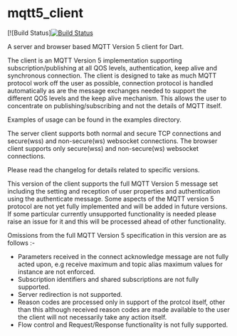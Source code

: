 # mqtt5_client
[![Build Status][![Build Status](https://github.com/shamblett/mqtt5_client/actions/workflows/ci.yml/badge.svg)](https://github.com/shamblett/mqtt5_client/actions/workflows/ci.yml)

A server and browser based MQTT Version 5 client for Dart.

The client is an MQTT Version 5 implementation supporting subscription/publishing at all QOS levels,
authentication, 
keep alive and synchronous connection. The client is designed to take as much MQTT protocol work
off the user as possible, connection protocol is handled automatically as are the message exchanges needed
to support the different QOS levels and the keep alive mechanism. This allows the user to concentrate on
publishing/subscribing and not the details of MQTT itself.

Examples of usage can be found in the examples directory.

The server client supports both normal and secure TCP connections and secure(wss) and non-secure(ws) websocket connections.
The browser client supports only secure(wss) and non-secure(ws) websocket connections.


Please read the changelog for details related to specific versions.

This version of the client supports the full MQTT Version 5 message set including the setting and reception of user 
properties and authentication using the authenticate message. Some aspects of the MQTT version 5 protocol are not yet fully 
implemented and will be added in future versions. If some particular currently unsupported functionality is needed please
raise an issue for it and this will be processed ahead of other functionality.

Omissions from the full MQTT Version 5 specification in this version are as follows :-

- Parameters received in the connect acknowledge message are not fully acted upon, e.g receive maximum and topic alias
maximum values for instance are not enforced.
- Subscription identifiers and shared subscriptions are not fully supported.
- Server redirection is not supported.
- Reason codes are processed only in support of the protcol itself, other than this although received reason codes are 
made available to the user the client will not necessarily take any action itself.
- Flow control and Request/Response functionality is not fully supported.

